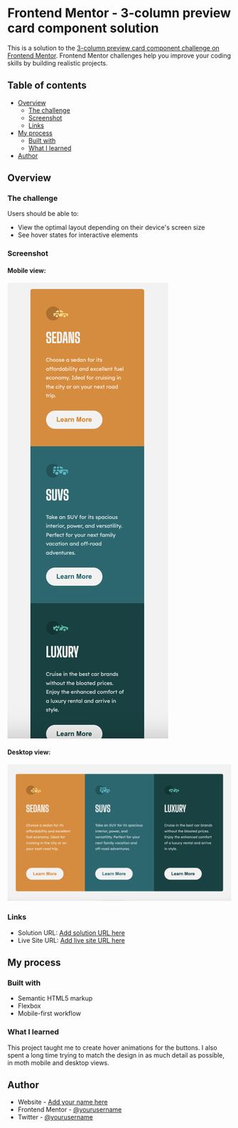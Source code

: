 # Frontend Mentor - 3-column preview card component solution

This is a solution to the [3-column preview card component challenge on Frontend Mentor](https://www.frontendmentor.io/challenges/3column-preview-card-component-pH92eAR2-). Frontend Mentor challenges help you improve your coding skills by building realistic projects.

## Table of contents

- [Overview](#overview)
  - [The challenge](#the-challenge)
  - [Screenshot](#screenshot)
  - [Links](#links)
- [My process](#my-process)
  - [Built with](#built-with)
  - [What I learned](#what-i-learned)
- [Author](#author)

## Overview

### The challenge

Users should be able to:

- View the optimal layout depending on their device's screen size
- See hover states for interactive elements

### Screenshot

#### Mobile view:

![](./screenshots/mobile.png)

#### Desktop view:

![](./screenshots/desktop.png)

### Links

- Solution URL: [Add solution URL here](https://github.com/vapppu/frontendmentor-3-column-preview-card-component)
- Live Site URL: [Add live site URL here](https://vapppu.github.io/frontendmentor-3-column-preview-card-component/)

## My process

### Built with

- Semantic HTML5 markup
- Flexbox
- Mobile-first workflow

### What I learned

This project taught me to create hover animations for the buttons. I also spent a long time trying to match the design in as much detail as possible, in moth mobile and desktop views.

## Author

- Website - [Add your name here](https://www.your-site.com)
- Frontend Mentor - [@yourusername](https://www.frontendmentor.io/profile/yourusername)
- Twitter - [@yourusername](https://www.twitter.com/yourusername)
